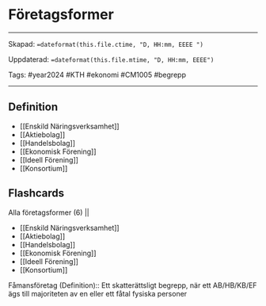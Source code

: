 # Företagsformer

---
Skapad: `=dateformat(this.file.ctime, "D, HH:mm, EEEE ")`

Uppdaterad: `=dateformat(this.file.mtime, "D, HH:mm, EEEE")`

Tags: #year2024 #KTH #ekonomi #CM1005 #begrepp

---

## Definition

- [[Enskild Näringsverksamhet]]
- [[Aktiebolag]]
- [[Handelsbolag]]
- [[Ekonomisk Förening]]
- [[Ideell Förening]]
- [[Konsortium]]

## Flashcards

Alla företagsformer (6)
||
- [[Enskild Näringsverksamhet]]
- [[Aktiebolag]]
- [[Handelsbolag]]
- [[Ekonomisk Förening]]
- [[Ideell Förening]]
- [[Konsortium]]
<!--SR:!2024-03-26,48,290-->

Fåmansföretag (Definition):: Ett skatterättsligt begrepp, när ett AB/HB/KB/EF ägs till majoriteten av en eller ett fåtal fysiska personer
<!--SR:!2024-03-27,32,278!2024-03-02,4,277-->
